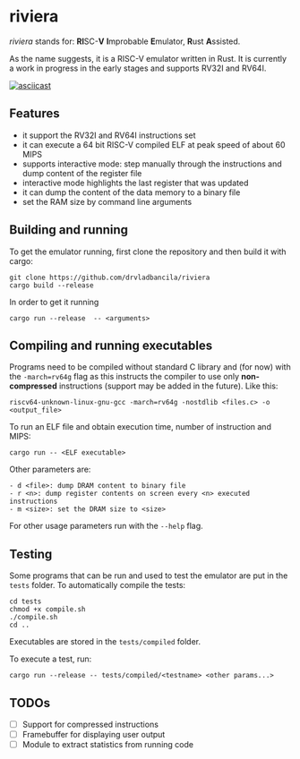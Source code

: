 # riviera

*riviera* stands for: **RI**SC-**V** **I**mprobable **E**mulator, **R**ust **A**ssisted.

As the name suggests, it is a RISC-V emulator written in Rust. It is currently a work in progress in the early stages and supports RV32I and RV64I.

[![asciicast](https://asciinema.org/a/538760.svg)](https://asciinema.org/a/538760)

## Features

- it support the RV32I and RV64I instructions set
- it can execute a 64 bit RISC-V compiled ELF at peak speed of about 60 MIPS
- supports interactive mode: step manually through the instructions and dump content of the register file
- interactive mode highlights the last register that was updated
- it can dump the content of the data memory to a binary file
- set the RAM size by command line arguments

## Building and running

To get the emulator running, first clone the repository and then build it with cargo:

```
git clone https://github.com/drvladbancila/riviera
cargo build --release
```

In order to get it running
```
cargo run --release  -- <arguments>
```

## Compiling and running executables

Programs need to be compiled without standard C library and (for now) with the `-march=rv64g` flag as this instructs the compiler to use only __non-compressed__ instructions (support may be added in the future).
Like this:
```
riscv64-unknown-linux-gnu-gcc -march=rv64g -nostdlib <files.c> -o <output_file>
```

To run an ELF file and obtain execution time, number of instruction and MIPS:
```
cargo run -- <ELF executable>
```

Other parameters are:

    - d <file>: dump DRAM content to binary file
    - r <n>: dump register contents on screen every <n> executed instructions
    - m <size>: set the DRAM size to <size>

For other usage parameters run with the `--help` flag.

## Testing

Some programs that can be run and used to test the emulator are put in the `tests` folder.
To automatically compile the tests:

```
cd tests
chmod +x compile.sh
./compile.sh
cd ..
```

Executables are stored in the `tests/compiled` folder.

To execute a test, run:

```
cargo run --release -- tests/compiled/<testname> <other params...>
```


## TODOs

- [ ] Support for compressed instructions
- [ ] Framebuffer for displaying user output
- [ ] Module to extract statistics from running code
